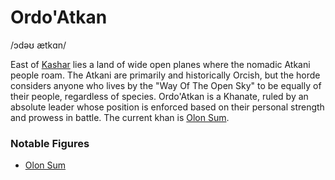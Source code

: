 # Ordo'Atkan
/ɔdəʊ ætkɑn/

East of [Kashar](/places/kashar) lies a land of wide open planes where the nomadic Atkani people roam. The Atkani are primarily and historically Orcish, but the horde considers anyone who lives by the "Way Of The Open Sky" to be equally of their people, regardless of species. Ordo'Atkan is a Khanate, ruled by an absolute leader whose position is enforced based on their personal strength and prowess in battle. The current khan is [Olon Sum](../../people/atkani/olon_sum).

### Notable Figures
- [Olon Sum](people/olon_sum)